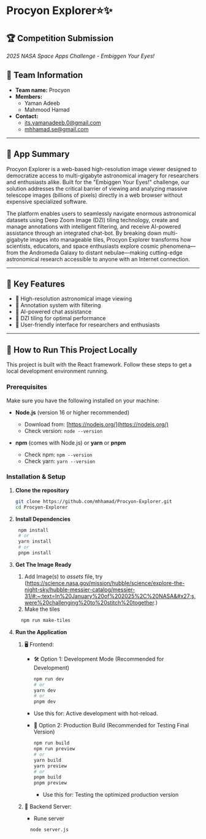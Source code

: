 # Procyon Explorer⭐✨

## 🏆 Competition Submission

_2025 NASA Space Apps Challenge - Embiggen Your Eyes!_

## 👥 Team Information

- **Team name:** Procyon
- **Members:**
  - Yaman Adeeb
  - Mahmood Hamad
- **Contact:**
  - its.yamanadeeb.0@gmail.com
  - mhhamad.se@gmail.com

---

## 📖 App Summary

Procyon Explorer is a web-based high-resolution image viewer designed to democratize access to multi-gigabyte astronomical imagery for researchers and enthusiasts alike. Built for the "Embiggen Your Eyes!" challenge, our solution addresses the critical barrier of viewing and analyzing massive telescope images (billions of pixels) directly in a web browser without expensive specialized software.

The platform enables users to seamlessly navigate enormous astronomical datasets using Deep Zoom Image (DZI) tiling technology, create and manage annotations with intelligent filtering, and receive AI-powered assistance through an integrated chat-bot. By breaking down multi-gigabyte images into manageable tiles, Procyon Explorer transforms how scientists, educators, and space enthusiasts explore cosmic phenomena—from the Andromeda Galaxy to distant nebulae—making cutting-edge astronomical research accessible to anyone with an Internet connection.

---

## 🎯 Key Features

- 🔭 High-resolution astronomical image viewing
- 📝 Annotation system with filtering
- 🤖 AI-powered chat assistance
- 🧩 DZI tiling for optimal performance
- 🌙 User-friendly interface for researchers and enthusiasts

---

## 🚀 How to Run This Project Locally

This project is built with the React framework. Follow these steps to get a local development environment running.

### Prerequisites

Make sure you have the following installed on your machine:

- **Node.js** (version 16 or higher recommended)

  - Download from: [https://nodejs.org/](https://nodejs.org/)
  - Check version: `node --version`

- **npm** (comes with Node.js) or **yarn** or **pnpm**
  - Check npm: `npm --version`
  - Check yarn: `yarn --version`

### Installation & Setup

1. **Clone the repository**

   ```bash
   git clone https://github.com/mhhamad/Procyon-Explorer.git
   cd Procyon-Explorer
   ```

2. **Install Dependencies**

   ```bash
    npm install
    # or
    yarn install
    # or
    pnpm install
   ```

3. **Get The Image Ready**

   1. Add Image(s) to _assets_ file, try (https://science.nasa.gov/mission/hubble/science/explore-the-night-sky/hubble-messier-catalog/messier-31/#:~:text=In%20January%20of%202025%2C%20NASA&#x27;s,were%20challenging%20to%20stitch%20together.)
   2. Make the tiles

   ```bash
     npm run make-tiles
   ```

4. **Run the Application**

   1. 🖥️ Frontend:

      - 🛠️ Option 1: Development Mode (Recommended for Development)

        ```bash
        npm run dev
        # or
        yarn dev
        # or
        pnpm dev
        ```

      - Use this for: Active development with hot-reload.

      - 🚀 Option 2: Production Build (Recommended for Testing Final Version)

        ```bash
        npm run build
        npm run preview
        # or
        yarn build
        yarn preview
        # or
        pnpm build
        pnpm preview
        ```

        - Use this for: Testing the optimized production version

   2. 🔧 Backend Server:
      - Rune server
      ```bash
        node server.js
      ```
